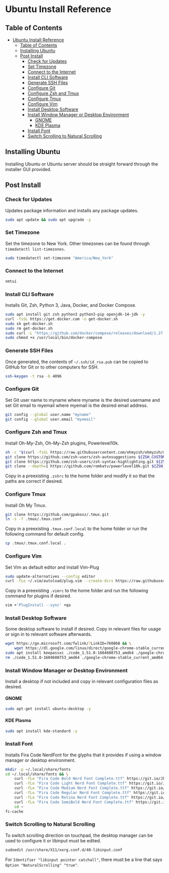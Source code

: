 # Ubuntu Install Reference

## Table of Contents

- [Ubuntu Install Reference](#ubuntu-install-reference)
  - [Table of Contents](#table-of-contents)
  - [Installing Ubuntu](#installing-ubuntu)
  - [Post Install](#post-install)
    - [Check for Updates](#check-for-updates)
    - [Set Timezone](#set-timezone)
    - [Connect to the Internet](#connect-to-the-internet)
    - [Install CLI Software](#install-cli-software)
    - [Generate SSH Files](#generate-ssh-files)
    - [Configure Git](#configure-git)
    - [Configure Zsh and Tmux](#configure-zsh-and-tmux)
    - [Configure Tmux](#configure-tmux)
    - [Configure Vim](#configure-vim)
    - [Install Desktop Software](#install-desktop-software)
    - [Install Window Manager or Desktop Environment](#install-window-manager-or-desktop-environment)
      - [GNOME](#gnome)
      - [KDE Plasma](#kde-plasma)
    - [Install Font](#install-font)
    - [Switch Scrolling to Natural Scrolling](#switch-scrolling-to-natural-scrolling)

## Installing Ubuntu

Installing Ubuntu or Ubuntu server should be straight forward through the installer GUI provided.

## Post Install

### Check for Updates

Updates package information and installs any package updates.

```sh
sudo apt update && sudo apt upgrade -y
```

### Set Timezone

Set the timezone to New York. Other timezones can be found through `timedatectl list-timezones`.

```sh
sudo timedatectl set-timezone "America/New_York"
```

### Connect to the Internet

```sh
nmtui
```

### Install CLI Software

Installs Git, Zsh, Python 3, Java, Docker, and Docker Compose.

```sh
sudo apt install git zsh python3 python3-pip openjdk-14-jdk -y
curl -fsSL https://get.docker.com -o get-docker.sh
sudo sh get-docker.sh
sudo rm get-docker.sh
sudo curl -L "https://github.com/docker/compose/releases/download/1.27.4/docker-compose-$(uname -s)-$(uname -m)" -o /usr/local/bin/docker-compose
sudo chmod +x /usr/local/bin/docker-compose
```

### Generate SSH Files

Once generated, the contents of `~/.ssh/id_rsa.pub` can be copied to GitHub for Git or to other computers for SSH.

```sh
ssh-keygen -t rsa -b 4096
```

### Configure Git

Set Git user name to myname where myname is the desired username and set Git email to myemail where myemail is the desired email address.

```sh
git config --global user.name "myname"
git config --global user.email "myemail"
```

### Configure Zsh and Tmux

Install Oh-My-Zsh, Oh-My-Zsh plugins, Powerlevel10k.

```sh
sh -c "$(curl -fsSL https://raw.githubusercontent.com/ohmyzsh/ohmyzsh/master/tools/install.sh)" "" --unattended
git clone https://github.com/zsh-users/zsh-autosuggestions ${ZSH_CUSTOM:-~/.oh-my-zsh/custom}/plugins/zsh-autosuggestions
git clone https://github.com/zsh-users/zsh-syntax-highlighting.git ${ZSH_CUSTOM:-~/.oh-my-zsh/custom}/plugins/zsh-syntax-highlighting
git clone --depth=1 https://github.com/romkatv/powerlevel10k.git ${ZSH_CUSTOM:-$HOME/.oh-my-zsh/custom}/themes/powerlevel10k
```

Copy in a preexisting `.zshrc` to the home folder and modify it so that the paths are correct if desired.

### Configure Tmux

Install Oh My Tmux.

```sh
git clone https://github.com/gpakosz/.tmux.git
ln -s -f .tmux/.tmux.conf
```

Copy in a preexisting `.tmux.conf.local` to the home folder or run the following command for default config.

```sh
cp .tmux/.tmux.conf.local .
```

### Configure Vim

Set Vim as default editor and install Vim-Plug

```sh
sudo update-alternatives --config editor
curl -fLo ~/.vim/autoload/plug.vim --create-dirs https://raw.githubusercontent.com/junegunn/vim-plug/master/plug.
```

Copy in a preexisting `.vimrc` to the home folder and run the following command for plugins if desired.

```sh
vim +'PlugInstall --sync' +qa
```

### Install Desktop Software

Some desktop software to install if desired. Copy in relevant files for usage or sign in to relevant software afterwards.

```sh
wget https://go.microsoft.com/fwlink/?LinkID=760868 && \
    wget https://dl.google.com/linux/direct/google-chrome-stable_current_amd64.deb
sudo apt install keepassxc ./code_1.51.0-1604600753_amd64 ./google-chrome-stable_current_amd64.deb  -y
rm ./code_1.51.0-1604600753_amd64 ./google-chrome-stable_current_amd64.deb
```

### Install Window Manager or Desktop Environment

Install a desktop if not included and copy in relevant configuration files as desired.

#### GNOME

```sh
sudo apt-get install ubuntu-desktop -y
```

#### KDE Plasma

```sh
sudo apt install kde-standard -y
```

### Install Font

Installs Fira Code NerdFont for the glyphs that it provides if using a window manager or desktop environment.

```sh
mkdir -p ~/.local/share/fonts
cd ~/.local/share/fonts && \
    curl -fLo "Fira Code Bold Nerd Font Complete.ttf" https://git.io/JkJf7 && \
    curl -fLo "Fira Code Light Nerd Font Complete.ttf" https://git.io/JkJfH && \
    curl -fLo "Fira Code Medium Nerd Font Complete.ttf" https://git.io/JkJfF && \
    curl -fLo "Fira Code Regular Nerd Font Complete.ttf" https://git.io/JerhV && \
    curl -fLo "Fira Code Retina Nerd Font Complete.ttf" https://git.io/JkJfh && \
    curl -fLo "Fira Code SemiBold Nerd Font Complete.ttf" https://git.io/JkJJe && \
    cd ~
fc-cache
```

### Switch Scrolling to Natural Scrolling

To switch scrolling direction on touchpad, the desktop manager can be used to configure it or libinput must be edited.

```sh
sudoedit /usr/share/X11/xorg.conf.d/40-libinput.conf
```

For `Identifier "libinput pointer catchall"`, there must be a line that says `Option "NaturalScrolling" "true"`.

